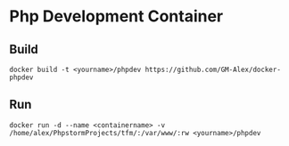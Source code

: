 # Php Development Container

## Build
```
docker build -t <yourname>/phpdev https://github.com/GM-Alex/docker-phpdev
```

## Run
```
docker run -d --name <containername> -v /home/alex/PhpstormProjects/tfm/:/var/www/:rw <yourname>/phpdev
```
